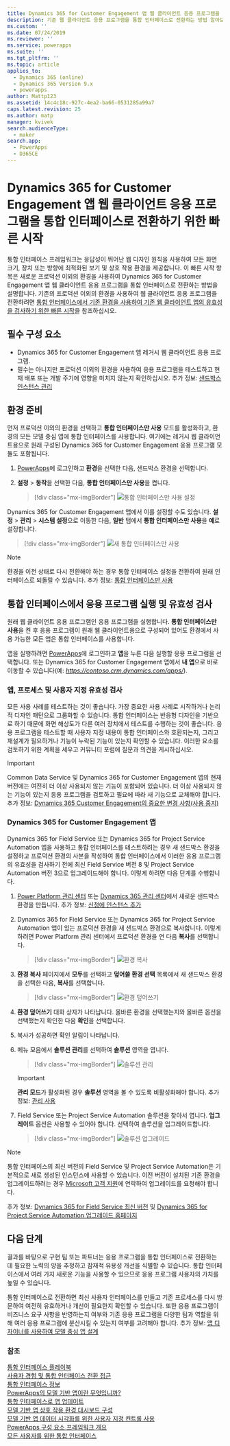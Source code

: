 ```yaml
---
title: Dynamics 365 for Customer Engagement 앱 웹 클라이언트 응용 프로그램을 통합 인터페이스로 전환하기 위한 빠른 시작 | MicrosoftDocs
description: 기존 웹 클라이언트 응용 프로그램을 통합 인터페이스로 전환하는 방법 알아보기
ms.custom: ''
ms.date: 07/24/2019
ms.reviewer: ''
ms.service: powerapps
ms.suite: ''
ms.tgt_pltfrm: ''
ms.topic: article
applies_to:
  - Dynamics 365 (online)
  - Dynamics 365 Version 9.x
  - powerapps
author: Mattp123
ms.assetid: 14c4c18c-927c-4ea2-ba66-0531285a99a7
caps.latest.revision: 25
ms.author: matp
manager: kvivek
search.audienceType:
  - maker
search.app:
  - PowerApps
  - D365CE
---
```

# <a name="quick-start-for-transitioning-your-dynamics-365-for-customer-engagement-apps-web-client-application-to-unified-interface"></a>Dynamics 365 for Customer Engagement 앱 웹 클라이언트 응용 프로그램을 통합 인터페이스로 전환하기 위한 빠른 시작

통합 인터페이스 프레임워크는 응답성이 뛰어난 웹 디자인 원칙을 사용하여 모든 화면 크기, 장치 또는 방향에 최적화된 보기 및 상호 작용 환경을 제공합니다. 이 빠른 시작 항목은 새로운 프로덕션 이외의 환경을 사용하여 Dynamics 365 for Customer Engagement 앱 웹 클라이언트 응용 프로그램을 통합 인터페이스로 전환하는 방법을 설명합니다. 기존의 프로덕션 이외의 환경을 사용하여 웹 클라이언트 응용 프로그램을 전환하려면 [통합 인터페이스에서 기존 환경을 사용하여 기존 웹 클라이언트 앱의 유효성을 검사하기 위한 빠른 시작](transition-web-app-existing.md)을 참조하십시오. 


## <a name="prerequisites"></a>필수 구성 요소
- Dynamics 365 for Customer Engagement 앱 레거시 웹 클라이언트 응용 프로그램. 
- 필수는 아니지만 프로덕션 이외의 환경을 사용하여 응용 프로그램을 테스트하고 현재 배포 또는 개발 주기에 영향을 미치지 않는지 확인하십시오. 추가 정보: [샌드박스 인스턴스 관리](/dynamics365/customer-engagement/admin/manage-sandbox-instances)

## <a name="prepare-the-environment"></a>환경 준비
먼저 프로덕션 이외의 환경을 선택하고 **통합 인터페이스만 사용** 모드를 활성화하고, 환경의 모든 모델 중심 앱에 통합 인터페이스를 사용합니다. 여기에는 레거시 웹 클라이언트용으로 원래 구성된 Dynamics 365 for Customer Engagement 응용 프로그램 모듈도 포함됩니다.

1. [PowerApps](https://web.powerapps.com/?utm_source=padocs&utm_medium=linkinadoc&utm_campaign=referralsfromdoc)에 로그인하고 **환경**을 선택한 다음, 샌드박스 환경을 선택합니다. 

2. **설정** > **동작**을 선택한 다음, **통합 인터페이스만 사용**을 켭니다.

   > [!div class="mx-imgBorder"] 
   > ![통합 인터페이스만 사용 설정](media/use-unified-interface-only-pac.png)

Dynamics 365 for Customer Engagement 앱에서 이를 설정할 수도 있습니다. **설정** > **관리** > **시스템 설정**으로 이동한 다음, **일반** 탭에서 **통합 인터페이스만 사용**을 **예**로 설정합니다.

> [!div class="mx-imgBorder"] 
> ![새 통합 인터페이스만 사용](media/use-unified-interface-only.png "새 통합 인터페이스만 사용")


> [!NOTE]
> 환경을 이전 상태로 다시 전환해야 하는 경우 통합 인터페이스 설정을 전환하여 원래 인터페이스로 되돌릴 수 있습니다. 추가 정보: [통합 인터페이스만 사용](/dynamics365/customer-engagement/admin/enable-unified-interface-only)

## <a name="run-and-validate-your-application-in-the-unified-interface"></a>통합 인터페이스에서 응용 프로그램 실행 및 유효성 검사
원래 웹 클라이언트 응용 프로그램인 응용 프로그램을 실행합니다. **통합 인터페이스만 사용**을 켠 후 응용 프로그램이 원래 웹 클라이언트용으로 구성되어 있어도 환경에서 사용 가능한 모든 앱은 통합 인터페이스를 사용합니다.

앱을 실행하려면 [PowerApps](https://web.powerapps.com/?utm_source=padocs&utm_medium=linkinadoc&utm_campaign=referralsfromdoc)에 로그인하고 **앱**을 누른 다음 실행할 응용 프로그램을 선택합니다. 또는 Dynamics 365 for Customer Engagement 앱에서 **내 앱**으로 바로 이동할 수 있습니다(예: *https://contoso.crm.dynamics.com/apps/*).

### <a name="validate-your-app-processes-and-customizations"></a>앱, 프로세스 및 사용자 지정 유효성 검사 
모든 사용 사례를 테스트하는 것이 좋습니다. 가장 중요한 사용 사례로 시작하거나 논리적 디자인 패턴으로 그룹화할 수 있습니다. 통합 인터페이스는 반응형 디자인을 기반으로 하기 때문에 화면 해상도가 다른 여러 장치에서 테스트를 수행하는 것이 좋습니다. 응용 프로그램을 테스트할 때 사용자 지정 내용이 통합 인터페이스와 호환되는지, 그리고 재설계가 필요하거나 기능이 누락된 기능이 있는지 확인할 수 있습니다. 이러한 요소를 검토하기 위한 계획을 세우고 커뮤니티 포럼에 질문과 의견을 게시하십시오. <!-- Link tbd -->

> [!IMPORTANT]
> Common Data Service 및 Dynamics 365 for Customer Engagement 앱의 현재 버전에는 여전히 더 이상 사용되지 않는 기능이 포함되어 있습니다. 더 이상 사용되지 않는 기능이 있는지 응용 프로그램을 검토하고 필요에 따라 새 기능으로 교체해야 합니다. 추가 정보: [Dynamics 365 Customer Engagement의 중요한 변경 사항(사용 중지)](/dynamics365/get-started/whats-new/customer-engagement/important-changes-coming)

### <a name="dynamics-365-for-customer-engagement-apps"></a>Dynamics 365 for Customer Engagement 앱
Dynamics 365 for Field Service 또는 Dynamics 365 for Project Service Automation 앱을 사용하고 통합 인터페이스를 테스트하려는 경우 새 샌드박스 환경을 설정하고 프로덕션 환경의 사본을 작성하여 통합 인터페이스에서 이러한 응용 프로그램의 유효성을 검사하기 전에 최신 Field Service 버전 8 및 Project Service Automation 버전 3으로 업그레이드해야 합니다. 이렇게 하려면 다음 단계를 수행합니다.

1. [Power Platform 관리 센터](https://admin.powerplatform.microsoft.com/environments) 또는 [Dynamics 365 관리 센터](https://port.crm.dynamics.com/)에서 새로운 샌드박스 환경을 만듭니다. 추가 정보: [신청에 인스턴스 추가](/dynamics365/customer-engagement/admin/add-instance-subscription)

2. Dynamics 365 for Field Service 또는 Dynamics 365 for Project Service Automation 앱이 있는 프로덕션 환경을 새 샌드박스 환경으로 복사합니다. 이렇게 하려면 Power Platform 관리 센터에서 프로덕션 환경을 연 다음 **복사**를 선택합니다.

    > [!div class="mx-imgBorder"] 
    > ![환경 복사](media/ppac-copy-environment.png "환경 복사")

3. **환경 복사** 페이지에서 **모두**를 선택하고 **덮어쓸 환경 선택** 목록에서 새 샌드박스 환경을 선택한 다음, **복사**를 선택합니다. 

    > [!div class="mx-imgBorder"] 
    > ![환경 덮어쓰기](media/ppac-copy-overwrite.png "환경 덮어쓰기")

4. **환경 덮어쓰기** 대화 상자가 나타납니다. 올바른 환경을 선택했는지와 올바른 옵션을 선택했는지 확인한 다음 **확인**을 선택합니다. 

5. 복사가 성공하면 확인 알림이 나타납니다. 

6. 메뉴 모음에서 **솔루션 관리**를 선택하여 **솔루션** 영역을 엽니다. 

    > [!div class="mx-imgBorder"] 
    > ![솔루션 관리](media/ppac-manage-solutions.png "솔루션 관리")

    > [!IMPORTANT]
    > **관리 모드**가 활성화된 경우 **솔루션** 영역을 볼 수 있도록 비활성화해야 합니다. 추가 정보: [관리 사용](/power-platform/admin/sandbox-environments#administration-mode)

7. Field Service 또는 Project Service Automation 솔루션을 찾아서 엽니다. **업그레이드** 옵션은 사용할 수 있어야 합니다. 선택하여 솔루션을 업그레이드합니다. 

    > [!div class="mx-imgBorder"] 
    > ![솔루션 업그레이드](media/ppac-upgrade-solution.png "솔루션 업그레이드")
    
> [!NOTE]
> 통합 인터페이스의 최신 버전의 Field Service 및 Project Service Automation은 기본적으로 새로 생성된 인스턴스에 사용할 수 있습니다. 이전 버전이 설치된 기존 환경을 업그레이드하려는 경우 [Microsoft 고객 지원](https://go.microsoft.com/fwlink/?LinkId=853505)에 연락하여 업그레이드를 요청해야 합니다. 

추가 정보: [Dynamics 365 for Field Service 최신 버전](/dynamics365/customer-engagement/field-service/version-history#latest-versions) 및 [Dynamics 365 for Project Service Automation 업그레이드 홈페이지](/dynamics365/customer-engagement/project-service/upgrade-psa-home-page)

## <a name="next-steps"></a>다음 단계
결과를 바탕으로 구현 팀 또는 파트너는 응용 프로그램을 통합 인터페이스로 전환하는 데 필요한 노력의 양을 추정하고 잠재적 유용성 개선을 식별할 수 있습니다. 통합 인터페이스에서 여러 가지 새로운 기능을 사용할 수 있으므로 응용 프로그램 사용자의 가치를 높일 수 있습니다. 

통합 인터페이스로 전환하면 최신 사용자 인터페이스를 만들고 기존 프로세스를 다시 방문하여 여전히 유효하거나 개선이 필요한지 확인할 수 있습니다. 또한 응용 프로그램이 비즈니스 요구 사항을 반영하는지 여부와 기존 응용 프로그램을 다양한 팀과 역할을 위해 여러 응용 프로그램에 분산시킬 수 있는지 여부를 고려해야 합니다.
추가 정보: [앱 디자이너를 사용하여 모델 중심 앱 설계](design-custom-business-apps-using-app-designer.md)  

### <a name="see-also"></a>참조
<!-- Unified Interface transition community (link tbd) <br />  -->
[통합 인터페이스 플레이북](unified-interface-playbook.md) <br />
[사용자 경험 및 통합 인터페이스 전환 접근](approaching-unified-interface.md) <br />
[통합 인터페이스 정보](/dynamics365/customer-engagement/admin/about-unified-interface) <br />
[PowerApps의 모델 기반 앱이란 무엇입니까?](model-driven-app-overview.md) <br />
[통합 인터페이스로 앱 업데이트](/dynamics365/customer-engagement/admin/update-apps-to-unified-interface) <br />
[모델 기반 앱 상호 작용 환경 대시보드 구성](configure-interactive-experience-dashboards.md) <br />
[모델 기반 앱 데이터 시각화를 위한 사용자 지정 컨트롤 사용](use-custom-controls-data-visualizations.md) <br />
[PowerApps 구성 요소 프레임워크 개요](/powerapps/developer/component-framework/overview) <br />
[모든 사용자를 위한 통합 인터페이스](/power-platform-release-plan/2019wave2/microsoft-powerapps/unified-interface-app-everybody)

